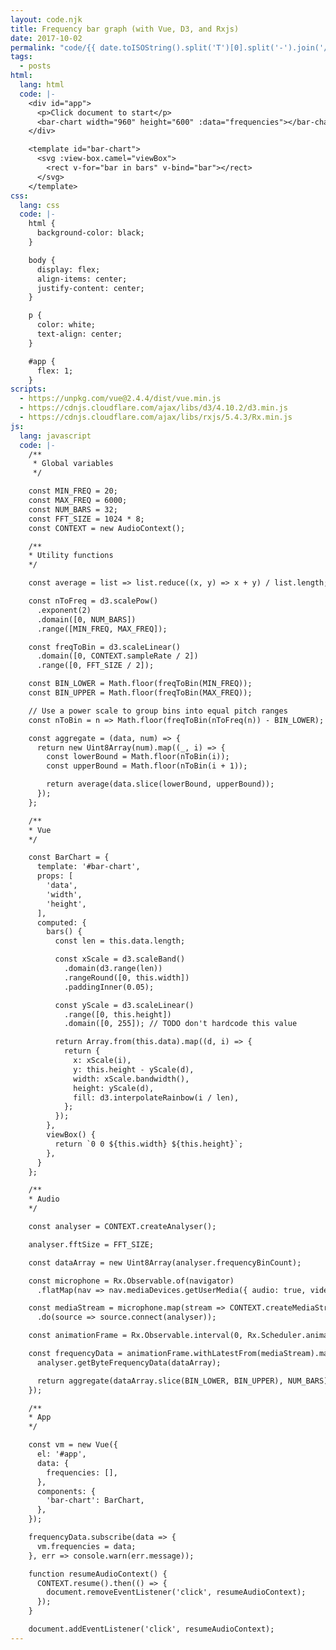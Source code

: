 ```yaml
---
layout: code.njk
title: Frequency bar graph (with Vue, D3, and Rxjs)
date: 2017-10-02
permalink: "code/{{ date.toISOString().split('T')[0].split('-').join('/') }}/{{ page.fileSlug }}/"
tags:
  - posts
html:
  lang: html
  code: |-
    <div id="app">
      <p>Click document to start</p>
      <bar-chart width="960" height="600" :data="frequencies"></bar-chart>
    </div>

    <template id="bar-chart">
      <svg :view-box.camel="viewBox">
        <rect v-for="bar in bars" v-bind="bar"></rect>
      </svg>
    </template>
css:
  lang: css
  code: |-
    html {
      background-color: black;
    }

    body {
      display: flex;
      align-items: center;
      justify-content: center;
    }

    p {
      color: white;
      text-align: center;
    }

    #app {
      flex: 1;
    }
scripts:
  - https://unpkg.com/vue@2.4.4/dist/vue.min.js
  - https://cdnjs.cloudflare.com/ajax/libs/d3/4.10.2/d3.min.js
  - https://cdnjs.cloudflare.com/ajax/libs/rxjs/5.4.3/Rx.min.js
js:
  lang: javascript
  code: |-
    /**
     * Global variables
     */

    const MIN_FREQ = 20;
    const MAX_FREQ = 6000;
    const NUM_BARS = 32;
    const FFT_SIZE = 1024 * 8;
    const CONTEXT = new AudioContext();

    /**
    * Utility functions
    */

    const average = list => list.reduce((x, y) => x + y) / list.length;

    const nToFreq = d3.scalePow()
      .exponent(2)
      .domain([0, NUM_BARS])
      .range([MIN_FREQ, MAX_FREQ]);

    const freqToBin = d3.scaleLinear()
      .domain([0, CONTEXT.sampleRate / 2])
      .range([0, FFT_SIZE / 2]);

    const BIN_LOWER = Math.floor(freqToBin(MIN_FREQ));
    const BIN_UPPER = Math.floor(freqToBin(MAX_FREQ));

    // Use a power scale to group bins into equal pitch ranges
    const nToBin = n => Math.floor(freqToBin(nToFreq(n)) - BIN_LOWER);

    const aggregate = (data, num) => {
      return new Uint8Array(num).map((_, i) => {
        const lowerBound = Math.floor(nToBin(i));
        const upperBound = Math.floor(nToBin(i + 1));

        return average(data.slice(lowerBound, upperBound));
      });
    };

    /**
    * Vue
    */

    const BarChart = {
      template: '#bar-chart',
      props: [
        'data',
        'width',
        'height',
      ],
      computed: {
        bars() {
          const len = this.data.length;

          const xScale = d3.scaleBand()
            .domain(d3.range(len))
            .rangeRound([0, this.width])
            .paddingInner(0.05);

          const yScale = d3.scaleLinear()
            .range([0, this.height])
            .domain([0, 255]); // TODO don't hardcode this value

          return Array.from(this.data).map((d, i) => {
            return {
              x: xScale(i),
              y: this.height - yScale(d),
              width: xScale.bandwidth(),
              height: yScale(d),
              fill: d3.interpolateRainbow(i / len),
            };
          });
        },
        viewBox() {
          return `0 0 ${this.width} ${this.height}`;
        },
      }
    };

    /**
    * Audio
    */

    const analyser = CONTEXT.createAnalyser();

    analyser.fftSize = FFT_SIZE;

    const dataArray = new Uint8Array(analyser.frequencyBinCount);

    const microphone = Rx.Observable.of(navigator)
      .flatMap(nav => nav.mediaDevices.getUserMedia({ audio: true, video: false }));

    const mediaStream = microphone.map(stream => CONTEXT.createMediaStreamSource(stream))
      .do(source => source.connect(analyser));

    const animationFrame = Rx.Observable.interval(0, Rx.Scheduler.animationFrame);

    const frequencyData = animationFrame.withLatestFrom(mediaStream).map(([frame, source]) => {
      analyser.getByteFrequencyData(dataArray);

      return aggregate(dataArray.slice(BIN_LOWER, BIN_UPPER), NUM_BARS);
    });

    /**
    * App
    */

    const vm = new Vue({
      el: '#app',
      data: {
        frequencies: [],
      },
      components: {
        'bar-chart': BarChart,
      },
    });

    frequencyData.subscribe(data => {
      vm.frequencies = data;
    }, err => console.warn(err.message));

    function resumeAudioContext() {
      CONTEXT.resume().then(() => {
        document.removeEventListener('click', resumeAudioContext);
      });
    }

    document.addEventListener('click', resumeAudioContext);
---
```

